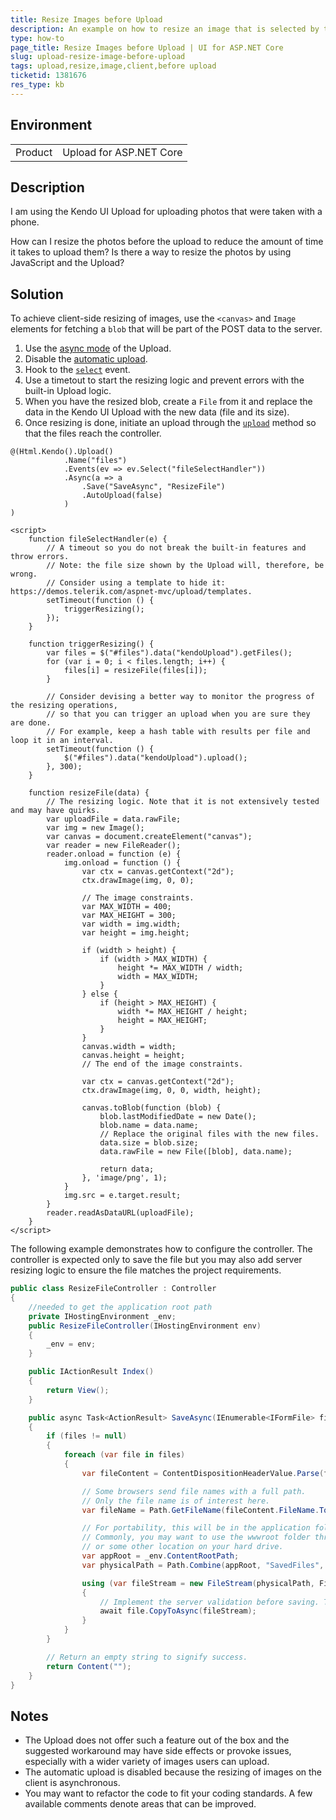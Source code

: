 ```yaml
---
title: Resize Images before Upload
description: An example on how to resize an image that is selected by the user before it is uploaded to the server.
type: how-to
page_title: Resize Images before Upload | UI for ASP.NET Core
slug: upload-resize-image-before-upload
tags: upload,resize,image,client,before upload
ticketid: 1381676
res_type: kb
---
```


## Environment

<table>
	<tr>
		<td>Product</td>
		<td>Upload for ASP.NET Core</td>
	</tr>
</table>

## Description

I am using the Kendo UI Upload for uploading photos that were taken with a phone.

How can I resize the photos before the upload to reduce the amount of time it takes to upload them? Is there a way to resize the photos by using JavaScript and the Upload?

## Solution

To achieve client-side resizing of images, use the `<canvas>` and `Image` elements for fetching a `blob` that will be part of the POST data to the server.

1. Use the [async mode](https://demos.telerik.com/kendo-ui/upload/async) of the Upload.
1. Disable the [automatic upload](https://docs.telerik.com/kendo-ui/api/javascript/ui/upload/configuration/async.autoupload).
1. Hook to the [`select`](https://docs.telerik.com/kendo-ui/api/javascript/ui/upload/events/select) event.
1. Use a timetout to start the resizing logic and prevent errors with the built-in Upload logic.
1. When you have the resized blob, create a `File` from it and replace the data in the Kendo UI Upload with the new data (file and its size).
1. Once resizing is done, initiate an upload through the [`upload`](https://docs.telerik.com/kendo-ui/api/javascript/ui/upload/methods/upload) method so that the files reach the controller.

```CSHTML
@(Html.Kendo().Upload()
			.Name("files")
			.Events(ev => ev.Select("fileSelectHandler"))
			.Async(a => a
				.Save("SaveAsync", "ResizeFile")
				.AutoUpload(false)
			)
)

<script>
	function fileSelectHandler(e) {
		// A timeout so you do not break the built-in features and throw errors.
		// Note: the file size shown by the Upload will, therefore, be wrong.
		// Consider using a template to hide it: https://demos.telerik.com/aspnet-mvc/upload/templates.
		setTimeout(function () {
			triggerResizing();
		});
	}

	function triggerResizing() {
		var files = $("#files").data("kendoUpload").getFiles();
		for (var i = 0; i < files.length; i++) {
			files[i] = resizeFile(files[i]);
		}

		// Consider devising a better way to monitor the progress of the resizing operations,
		// so that you can trigger an upload when you are sure they are done.
		// For example, keep a hash table with results per file and loop it in an interval.
		setTimeout(function () {
			$("#files").data("kendoUpload").upload();
		}, 300);
	}

	function resizeFile(data) {
		// The resizing logic. Note that it is not extensively tested and may have quirks.
		var uploadFile = data.rawFile;
		var img = new Image();
		var canvas = document.createElement("canvas");
		var reader = new FileReader();
		reader.onload = function (e) {
			img.onload = function () {
				var ctx = canvas.getContext("2d");
				ctx.drawImage(img, 0, 0);

				// The image constraints.
				var MAX_WIDTH = 400;
				var MAX_HEIGHT = 300;
				var width = img.width;
				var height = img.height;

				if (width > height) {
					if (width > MAX_WIDTH) {
						height *= MAX_WIDTH / width;
						width = MAX_WIDTH;
					}
				} else {
					if (height > MAX_HEIGHT) {
						width *= MAX_HEIGHT / height;
						height = MAX_HEIGHT;
					}
				}
				canvas.width = width;
				canvas.height = height;
				// The end of the image constraints.

				var ctx = canvas.getContext("2d");
				ctx.drawImage(img, 0, 0, width, height);

				canvas.toBlob(function (blob) {
					blob.lastModifiedDate = new Date();
					blob.name = data.name;
					// Replace the original files with the new files.
					data.size = blob.size;
					data.rawFile = new File([blob], data.name);

					return data;
				}, 'image/png', 1);
			}
			img.src = e.target.result;
		}
		reader.readAsDataURL(uploadFile);
	}
</script>
```

The following example demonstrates how to configure the controller. The controller is expected only to save the file but you may also add server resizing logic to ensure the file matches the project requirements.

```C#
public class ResizeFileController : Controller
{
	//needed to get the application root path
	private IHostingEnvironment _env;
	public ResizeFileController(IHostingEnvironment env)
	{
		_env = env;
	}

	public IActionResult Index()
    {
        return View();
    }

	public async Task<ActionResult> SaveAsync(IEnumerable<IFormFile> files)
	{
		if (files != null)
		{
			foreach (var file in files)
			{
				var fileContent = ContentDispositionHeaderValue.Parse(file.ContentDisposition);

				// Some browsers send file names with a full path.
				// Only the file name is of interest here.
				var fileName = Path.GetFileName(fileContent.FileName.ToString().Trim('"'));

				// For portability, this will be in the application folder.
				// Commonly, you may want to use the wwwroot folder through WebRootPath
				// or some other location on your hard drive.
				var appRoot = _env.ContentRootPath;
				var physicalPath = Path.Combine(appRoot, "SavedFiles", fileName);

				using (var fileStream = new FileStream(physicalPath, FileMode.Create))
				{
					// Implement the server validation before saving. The current example is a rudimentary one.
					await file.CopyToAsync(fileStream);
				}
			}
		}

		// Return an empty string to signify success.
		return Content("");
	}
}
```

## Notes

* The Upload does not offer such a feature out of the box and the suggested workaround may have side effects or provoke issues, especially with a wider variety of images users can upload.
* The automatic upload is disabled because the resizing of images on the client is asynchronous.
* You may want to refactor the code to fit your coding standards. A few available comments denote areas that can be improved.
